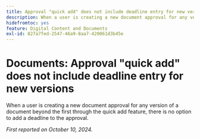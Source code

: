 ```yaml
---
title: Approval "quick add" does not include deadline entry for new versions
description: When a user is creating a new document approval for any version of a document beyond the first through the quick add feature, there is no option to add a deadline to the approval.
hidefromtoc: yes
feature: Digital Content and Documents
exl-id: 827a7fed-2547-46a9-8aa7-420061d3b45e
---
```

# Documents: Approval "quick add" does not include deadline entry for new versions

When a user is creating a new document approval for any version of a document beyond the first through the quick add feature, there is no option to add a deadline to the approval.

_First reported on October 10, 2024._
